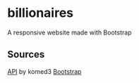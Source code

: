 # billionaires
A responsive website made with Bootstrap

## Sources
[API](https://github.com/komed3/rtb-api) by komed3
[Bootstrap](https://getbootstrap.com/)